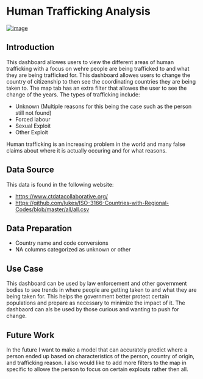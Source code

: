 # Human Trafficking Analysis
[![image](https://github.com/dmayall/Human-Trafficking-Analysis/assets/108638892/140d4fca-4a91-4930-ae95-2860b7a611fd)](https://human-trafficking-analysis.streamlit.app/)
## Introduction
This dashboard allowes users to view the different areas of human trafficking with a focus on wehre people are being trafficked to and what they are being trafficked for. This dashboard allowes users to change the country of citizenship to then see the coordinating countries they are being taken to. The map tab has an extra filter that allowes the user to see the change of the years. 
The types of trafficking include:
- Unknown (Multiple reasons for this being the case such as the person still not found)
- Forced labour
- Sexual Exploit
- Other Exploit

Human trafficking is an increasing problem in the world and many false claims about where it is actually occuring and for what reasons.  

## Data Source
This data is found in the following website:
- https://www.ctdatacollaborative.org/
- https://github.com/lukes/ISO-3166-Countries-with-Regional-Codes/blob/master/all/all.csv

## Data Preparation 
- Country name and code conversions
- NA columns categorized as unknown or other

## Use Case
This dashboard can be used by law enforcement and other government bodies to see trends in where people are getting taken to and what they are being taken for. This helps the government better protect certain populations and prepare as necessary to minimize the impact of it.
The dashbaord can als be used by those curious and wanting to push for change. 

## Future Work
In the future I want to make a model that can accurately predict where a person ended up based on characteristics of the person, country of origin, and trafficking reason. I also would like to add more filters to the map in specific to allowe the person to focus on certain explouts rather then all.
